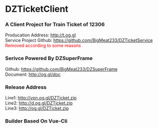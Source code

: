 # DZTicketClient

### A Client Project for Train Ticket of 12306  
Producation Address: http://t.og.gl  
Service Project Github: https://github.com/BigMeat233/DZTicketService  
<font color="red">Removed according to some reasons</font>

### Serivce Powered By DZSuperFrame  
Github: https://github.com/BigMeat233/DZSuperFrame  
Document: http://og.gl/doc  

### Release Address
Line1: http://vpn.og.gl/DZTicket.zip  
Line2: http://d.og.gl/DZTicket.zip  
Line3: http://og.gl/DZTicket.zip  

### Builder Based On Vue-Cli  
